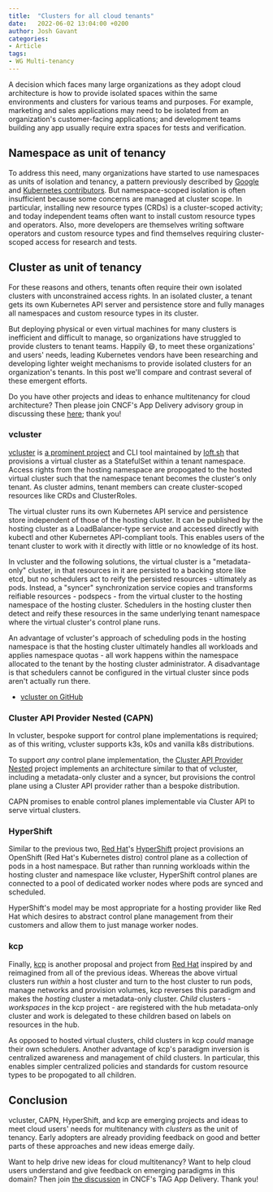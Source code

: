 ```yaml
---
title:  "Clusters for all cloud tenants"
date:   2022-06-02 13:04:00 +0200
author: Josh Gavant
categories:
- Article
tags:
- WG Multi-tenancy
---
```


A decision which faces many large organizations as they adopt cloud architecture is how to provide isolated spaces within the same environments and clusters for various teams and purposes. For example, marketing and sales applications may need to be isolated from an organization's customer-facing applications; and development teams building any app usually require extra spaces for tests and verification.

## Namespace as unit of tenancy

To address this need, many organizations have started to use namespaces as units of isolation and tenancy, a pattern previously described by [Google](https://cloud.google.com/kubernetes-engine/docs/concepts/multitenancy-overview) and [Kubernetes contributors](https://kubernetes.io/blog/2021/04/15/three-tenancy-models-for-kubernetes/). But namespace-scoped isolation is often insufficient because some concerns are managed at cluster scope. In particular, installing new resource types (CRDs) is a cluster-scoped activity; and today independent teams often want to install custom resource types and operators. Also, more developers are themselves writing software operators and custom resource types and find themselves requiring cluster-scoped access for research and tests.

## Cluster as unit of tenancy

For these reasons and others, tenants often require their own isolated clusters with unconstrained access rights. In an isolated cluster, a tenant gets its own Kubernetes API server and persistence store and fully manages all namespaces and custom resource types in its cluster.

But deploying physical or even virtual machines for many clusters is inefficient and difficult to manage, so organizations have struggled to provide clusters to tenant teams. Happily :smile:, to meet these organizations' and users' needs, leading Kubernetes vendors have been researching and developing lighter weight mechanisms to provide isolated clusters for an organization's tenants. In this post we'll compare and contrast several of these emergent efforts.

Do you have other projects and ideas to enhance multitenancy for cloud architecture? Then please join CNCF's App Delivery advisory group in discussing these [here](https://github.com/cncf/tag-app-delivery/issues/193); thank you!

### vcluster

[vcluster](https://www.vcluster.com/) is [a prominent project](https://www.google.com/search?q=vcluster&tbm=nws) and CLI tool maintained by [loft.sh](https://loft.sh/) that provisions a virtual cluster as a StatefulSet within a tenant namespace. Access rights from the hosting namespace are propogated to the hosted virtual cluster such that the namespace tenant becomes the cluster's only tenant. As cluster admins, tenant members can create cluster-scoped resources like CRDs and ClusterRoles.

The virtual cluster runs its own Kubernetes API service and persistence store independent of those of the hosting cluster. It can be published by the hosting cluster as a LoadBalancer-type service and accessed directly with kubectl and other Kubernetes API-compliant tools. This enables users of the tenant cluster to work with it directly with little or no knowledge of its host.

In vcluster and the following solutions, the virtual cluster is a "metadata-only" cluster, in that resources in it are persisted to a backing store like etcd, but no schedulers act to reify the persisted resources - ultimately as pods. Instead, a "syncer" synchronization service copies and transforms reifiable resources - podspecs - from the virtual cluster to the hosting namespace of the hosting cluster. Schedulers in the hosting cluster then detect and reify these resources in the same underlying tenant namespace where the virtual cluster's control plane runs.

An advantage of vcluster's approach of scheduling pods in the hosting namespace is that the hosting cluster ultimately handles all workloads and applies namespace quotas - all work happens within the namespace allocated to the tenant by the hosting cluster administrator. A disadvantage is that schedulers cannot be configured in the virtual cluster since pods aren't actually run there.

- [vcluster on GitHub](https://github.com/loft-sh/vcluster)

### Cluster API Provider Nested (CAPN)

In vcluster, bespoke support for control plane implementations is required; as of this writing, vcluster supports k3s, k0s and vanilla k8s distributions.

To support _any_ control plane implementation, the [Cluster API Provider Nested](https://github.com/kubernetes-sigs/cluster-api-provider-nested) project implements an architecture similar to that of vcluster, including a metadata-only cluster and a syncer, but provisions the control plane using a Cluster API provider rather than a bespoke distribution.

CAPN promises to enable control planes implementable via Cluster API to serve virtual clusters.

### HyperShift

Similar to the previous two, [Red Hat](https://www.redhat.com/)'s [HyperShift](https://github.com/openshift/hypershift) project provisions an OpenShift (Red Hat's Kubernetes distro) control plane as a collection of pods in a host namespace. But rather than running workloads within the hosting cluster and namespace like vcluster, HyperShift control planes are connected to a pool of dedicated worker nodes where pods are synced and scheduled.

HyperShift's model may be most appropriate for a hosting provider like Red Hat which desires to abstract control plane management from their customers and allow them to just manage worker nodes.

### kcp

Finally, [kcp](https://github.com/kcp-dev/kcp) is another proposal and project from [Red Hat](https://www.redhat.com/) inspired by and reimagined from all of the previous ideas. Whereas the above virtual clusters run _within_ a host cluster and turn to the host cluster to run pods, manage networks and provision volumes, kcp reverses this paradigm and makes the _hosting_ cluster a metadata-only cluster. _Child_ clusters - _workspaces_ in the kcp project - are registered with the hub metadata-only cluster and work is delegated to these children based on labels on resources in the hub.

As opposed to hosted virtual clusters, child clusters in kcp _could_ manage their own schedulers. Another advantage of kcp's paradigm inversion is centralized awareness and management of child clusters. In particular, this enables simpler centralized policies and standards for custom resource types to be propogated to all children.

## Conclusion

vcluster, CAPN, HyperShift, and kcp are emerging projects and ideas to meet cloud users' needs for multitenancy with _clusters_ as the unit of tenancy. Early adopters are already providing feedback on good and better parts of these approaches and new ideas emerge daily.

Want to help drive new ideas for cloud multitenancy? Want to help cloud users understand and give feedback on emerging paradigms in this domain? Then join [the discussion](https://github.com/cncf/tag-app-delivery/issues/193) in CNCF's TAG App Delivery. Thank you!

